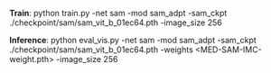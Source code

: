 **Train**: python train.py -net sam -mod sam_adpt -sam_ckpt ./checkpoint/sam/sam_vit_b_01ec64.pth -image_size 256

**Inference**: python eval_vis.py -net sam -mod sam_adpt -sam_ckpt ./checkpoint/sam/sam_vit_b_01ec64.pth -weights <MED-SAM-IMC-weight.pth> -image_size 256 

